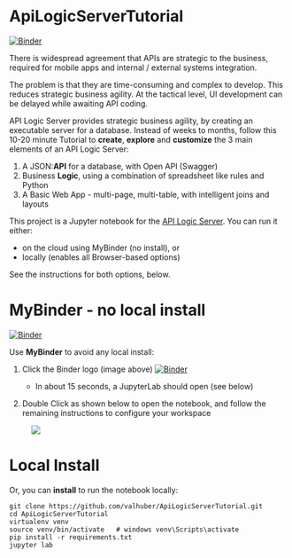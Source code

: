 # ApiLogicServerTutorial

[![Binder](http://mybinder.org/badge_logo.svg)](https://notebooks.gesis.org/binder/v2/gh/valhuber/ApiLogicServerTutorial/HEAD?urlpath=lab)

There is widespread agreement that APIs are strategic to the business, required for mobile apps and internal / external systems integration.

The problem is that they are time-consuming and complex to develop. This reduces strategic business agility.  At the tactical level, UI development can be delayed while awaiting API coding.

API Logic Server provides strategic business agility, by creating an executable server for a database.
Instead of weeks to months, follow this 10-20 minute Tutorial to **create**, **explore** and **customize** 
the 3 main elements of an API Logic Server:
1. A JSON:**API** for a database, with Open API (Swagger)
1. Business **Logic**, using a combination of spreadsheet like rules and Python
1. A Basic Web App - multi-page, multi-table, with intelligent joins and layouts

This project is a Jupyter notebook for the [API Logic Server](https://github.com/valhuber/ApiLogicServer#readme).
You can run it either:
* on the cloud using MyBinder (no install), or
* locally (enables all Browser-based options)

See the instructions for both options, below.

# MyBinder - no local install
[![Binder](http://mybinder.org/badge_logo.svg)](https://notebooks.gesis.org/binder/v2/gh/valhuber/ApiLogicServerTutorial/HEAD?urlpath=lab)

Use **MyBinder** to avoid any local install:
1. Click the Binder logo (image above)
[![Binder](http://mybinder.org/badge_logo.svg)](https://notebooks.gesis.org/binder/v2/gh/valhuber/ApiLogicServerTutorial/HEAD?urlpath=lab)

   * In about 15 seconds, a JupyterLab should open (see below)
2. Double Click as shown below to open the notebook, and follow the remaining instructions to configure your workspace

<figure><img src="https://github.com/valhuber/ApiLogicServer/blob/main/images/tutorial/MyBinder-Initial.png?raw=true"></figure>


# Local Install

Or, you can **install** to run the notebook locally:
```
git clone https://github.com/valhuber/ApiLogicServerTutorial.git
cd ApiLogicServerTutorial
virtualenv venv
source venv/bin/activate   # windows venv\Scripts\activate
pip install -r requirements.txt
jupyter lab
```
